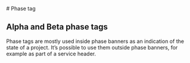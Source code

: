 # Phase tag

## Alpha and Beta phase tags

Phase tags are mostly used inside phase banners as an indication of the state of a project. It’s possible to use them outside phase banners, for example as part of a service header.

